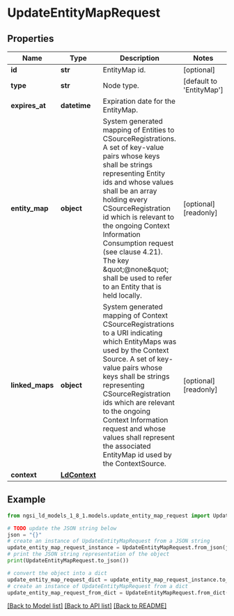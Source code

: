 # UpdateEntityMapRequest


## Properties

Name | Type | Description | Notes
------------ | ------------- | ------------- | -------------
**id** | **str** | EntityMap id.  | [optional] 
**type** | **str** | Node type.  | [default to 'EntityMap']
**expires_at** | **datetime** | Expiration date for the EntityMap.  | 
**entity_map** | **object** | System generated mapping of Entities to CSourceRegistrations.  A set of key-value pairs whose keys shall be strings representing  Entity ids and whose values shall be an array holding every  CSourceRegistration id which is relevant to the ongoing Context  Information Consumption request (see clause 4.21).   The key \&quot;@none\&quot; shall be used to refer to an Entity that is held locally.  | [optional] [readonly] 
**linked_maps** | **object** | System generated mapping of Context CSourceRegistrations to a URI  indicating which EntityMaps was used by the Context Source.  A set of key-value pairs whose keys shall be strings representing  CSourceRegistration ids which are relevant to the ongoing Context  Information request and whose values shall represent the associated  EntityMap id used by the ContextSource.  | [optional] [readonly] 
**context** | [**LdContext**](LdContext.md) |  | 

## Example

```python
from ngsi_ld_models_1_8_1.models.update_entity_map_request import UpdateEntityMapRequest

# TODO update the JSON string below
json = "{}"
# create an instance of UpdateEntityMapRequest from a JSON string
update_entity_map_request_instance = UpdateEntityMapRequest.from_json(json)
# print the JSON string representation of the object
print(UpdateEntityMapRequest.to_json())

# convert the object into a dict
update_entity_map_request_dict = update_entity_map_request_instance.to_dict()
# create an instance of UpdateEntityMapRequest from a dict
update_entity_map_request_from_dict = UpdateEntityMapRequest.from_dict(update_entity_map_request_dict)
```
[[Back to Model list]](../README.md#documentation-for-models) [[Back to API list]](../README.md#documentation-for-api-endpoints) [[Back to README]](../README.md)


